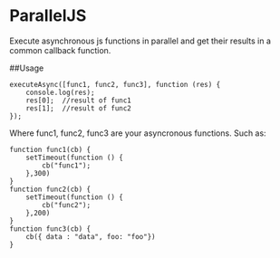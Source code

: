 # ParallelJS
Execute asynchronous js functions in parallel and get their results in a common callback function.

##Usage

 
    executeAsync([func1, func2, func3], function (res) {
        console.log(res);
        res[0];  //result of func1
        res[1];  //result of func2
    });
Where func1, func2, func3 are your asyncronous functions. Such as:


    function func1(cb) {
        setTimeout(function () {
            cb("func1");
        },300)
    }
    function func2(cb) {
        setTimeout(function () {
            cb("func2");
        },200)
    }
    function func3(cb) {
        cb({ data : "data", foo: "foo"})
    }
